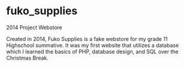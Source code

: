 # fuko_supplies
2014 Project Webstore
<p>Created in 2014, Fuko Supplies is a fake webstore for my grade 11 Highschool summative. It was my first website that utilizes a database which I learned the basics of PHP, database design, and SQL over the Christmas Break.</p>
